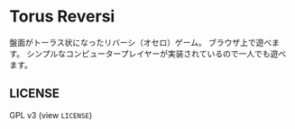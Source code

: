 Torus Reversi
====

盤面がトーラス状になったリバーシ（オセロ）ゲーム。
ブラウザ上で遊べます。
シンプルなコンピュータープレイヤーが実装されているので一人でも遊べます。

## LICENSE

GPL v3 (view `LICENSE`)
